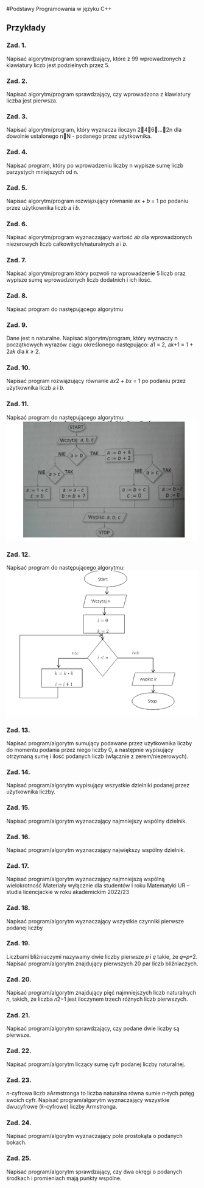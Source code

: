 #Podstawy Programowania w języku C++
## Przykłady

### Zad. 1. 

Napisać algorytm/program sprawdzający, które z 99 wprowadzonych z klawiatury liczb jest podzielnych przez 5.
### Zad. 2. 

Napisać algorytm/program sprawdzający, czy wprowadzona z klawiatury
liczba jest pierwsza.

### Zad. 3. 
Napisać algorytm/program, który wyznacza iloczyn 246...2n dla dowolnie ustalonego nN - podanego przez użytkownika.

### Zad. 4. 
Napisać program, który po wprowadzeniu liczby n wypisze sumę liczb parzystych mniejszych od n.

### Zad. 5. 

Napisać algorytm/program rozwiązujący równanie 𝑎𝑥 + 𝑏 = 1 po podaniu
przez użytkownika liczb 𝑎 i 𝑏.
### Zad. 6. 

Napisać algorytm/program wyznaczający wartość 𝑎𝑏 dla wprowadzonych
niezerowych liczb całkowitych/naturalnych 𝑎 i 𝑏.
### Zad. 7. 

Napisać algorytm/program który pozwoli na wprowadzenie 5 liczb oraz
wypisze sumę wprowadzonych liczb dodatnich i ich ilość.
### Zad. 8. 

Napisać program do następującego algorytmu
### Zad. 9. 

Dane jest n naturalne. Napisać algorytm/program, który wyznaczy n
początkowych wyrazów ciągu określonego następująco: 𝑎1 = 2, 𝑎𝑘+1 = 1 + 2𝑎𝑘 dla
𝑘 ≥ 2.
### Zad. 10. 

Napisać program rozwiązujący równanie 𝑎𝑥2 + 𝑏𝑥 = 1 po podaniu przez
użytkownika liczb 𝑎 i 𝑏.
### Zad. 11. 

Napisać program do następującego algorytmu:
<br>![algorytm2](images/algorytm2.png)
### Zad. 12. 

Napisać program do następującego algorytmu:
<br>![algorytm1](images/algorytm1.png)
### Zad. 13. 

Napisać program/algorytm sumujący podawane przez użytkownika liczby do momentu podania przez niego liczby 0, a następnie wypisujący otrzymaną sumę i ilość podanych liczb (włącznie z zerem/niezerowych).
### Zad. 14. 

Napisać program/algorytm wypisujący wszystkie dzielniki podanej przez użytkownika liczby.
### Zad. 15. 

Napisać program/algorytm wyznaczający najmniejszy wspólny dzielnik.
### Zad. 16. 

Napisać program/algorytm wyznaczający największy wspólny dzielnik.
### Zad. 17. 

Napisać program/algorytm wyznaczający najmniejszą wspólną wielokrotność
Materiały wyłącznie dla studentów I roku Matematyki UR – studia licencjackie w
roku akademickim 2022/23
### Zad. 18. 

Napisać program/algorytm wyznaczający wszystkie czynniki pierwsze podanej liczby
### Zad. 19. 

Liczbami bliźniaczymi nazywamy dwie liczby pierwsze 𝑝 i 𝑞 takie, że 𝑞=𝑝+2. Napisać program/algorytm znajdujący pierwszych 20 par liczb bliźniaczych.
### Zad. 20. 

Napisać program/algorytm znajdujący pięć najmniejszych liczb naturalnych 𝑛, takich, że liczba 𝑛2−1 jest iloczynem trzech różnych liczb pierwszych.
### Zad. 21. 

Napisać program/algorytm sprawdzający, czy podane dwie liczby są pierwsze.
### Zad. 22. 

Napisać program/algorytm liczący sumę cyfr podanej liczby naturalnej.
### Zad. 23. 

𝑛-cyfrowa liczb aArmstronga to liczba naturalna równa sumie 𝑛-tych potęg swoich cyfr. Napisać program/algorytm wyznaczający wszystkie dwucyfrowe (𝑘-cyfrowe) liczby Armstronga.
### Zad. 24. 

Napisać program/algorytm wyznaczający pole prostokąta o podanych bokach.
### Zad. 25. 

Napisać program/algorytm sprawdzający, czy dwa okręgi o podanych środkach i promieniach mają punkty wspólne.
